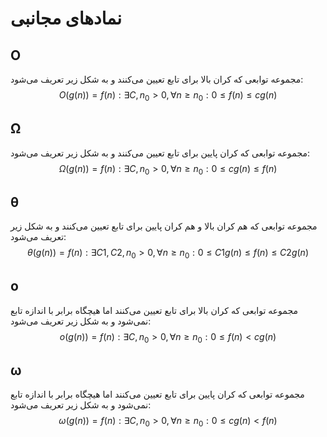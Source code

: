 # نمادهای مجانبی

## O

مجموعه توابعی که کران بالا برای تابع تعیین می‌کنند و به شکل زیر تعریف می‌شود: 
$$
O(g(n))={f(n):\exists C,n_0>0,\forall n \ge n_0: 0 \le f(n) \le c g(n)}
$$

## Ω

مجموعه توابعی که کران پایین برای تابع تعیین می‌کنند و به شکل زیر تعریف می‌شود: 
$$
Ω(g(n))={f(n):\exists C,n_0>0,\forall n \ge n_0: 0 \le c g(n) \le f(n)}
$$

## θ

مجموعه توابعی که هم کران بالا و هم کران پایین برای تابع تعیین می‌کنند و به شکل زیر تعریف می‌شود: 
$$
θ(g(n))={f(n):\exists C1,C2,n_0>0,\forall n \ge n_0: 0 \le C1 g(n) \le f(n) \le C2 g(n)}
$$

## o

مجموعه توابعی که کران بالا برای تابع تعیین می‌کنند اما هیچگاه برابر با اندازه تابع نمی‌شود و به شکل زیر تعریف می‌شود: 
$$
o(g(n))={f(n):\exists C,n_0>0,\forall n \ge n_0: 0 \le f(n) < c g(n)}
$$

## ω

مجموعه توابعی که کران پایین برای تابع تعیین می‌کنند اما هیچگاه برابر با اندازه تابع نمی‌شود و به شکل زیر تعریف می‌شود: 
$$
ω(g(n))={f(n):\exists C,n_0>0,\forall n \ge n_0: 0 \le c g(n) < f(n)}
$$

